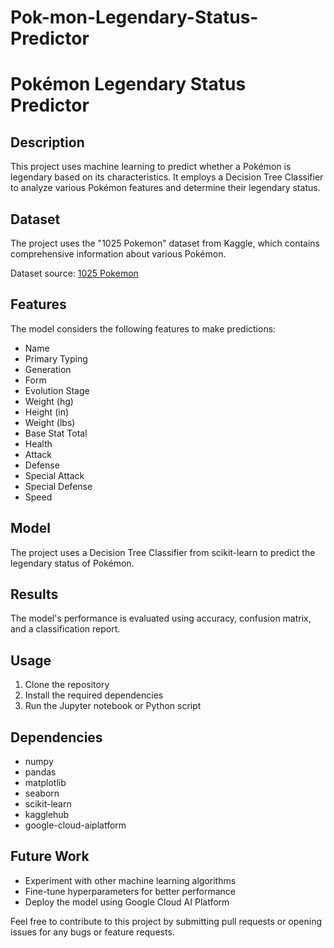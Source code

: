 # Pok-mon-Legendary-Status-Predictor
# Pokémon Legendary Status Predictor

## Description
This project uses machine learning to predict whether a Pokémon is legendary based on its characteristics. It employs a Decision Tree Classifier to analyze various Pokémon features and determine their legendary status.

## Dataset
The project uses the "1025 Pokemon" dataset from Kaggle, which contains comprehensive information about various Pokémon.

Dataset source: [1025 Pokemon](https://www.kaggle.com/datasets/sarahtaha/1025-pokemon)

## Features
The model considers the following features to make predictions:
- Name
- Primary Typing
- Generation
- Form
- Evolution Stage
- Weight (hg)
- Height (in)
- Weight (lbs)
- Base Stat Total
- Health
- Attack
- Defense
- Special Attack
- Special Defense
- Speed

## Model
The project uses a Decision Tree Classifier from scikit-learn to predict the legendary status of Pokémon.

## Results
The model's performance is evaluated using accuracy, confusion matrix, and a classification report.

## Usage
1. Clone the repository
2. Install the required dependencies
3. Run the Jupyter notebook or Python script

## Dependencies
- numpy
- pandas
- matplotlib
- seaborn
- scikit-learn
- kagglehub
- google-cloud-aiplatform

## Future Work
- Experiment with other machine learning algorithms
- Fine-tune hyperparameters for better performance
- Deploy the model using Google Cloud AI Platform

Feel free to contribute to this project by submitting pull requests or opening issues for any bugs or feature requests.
